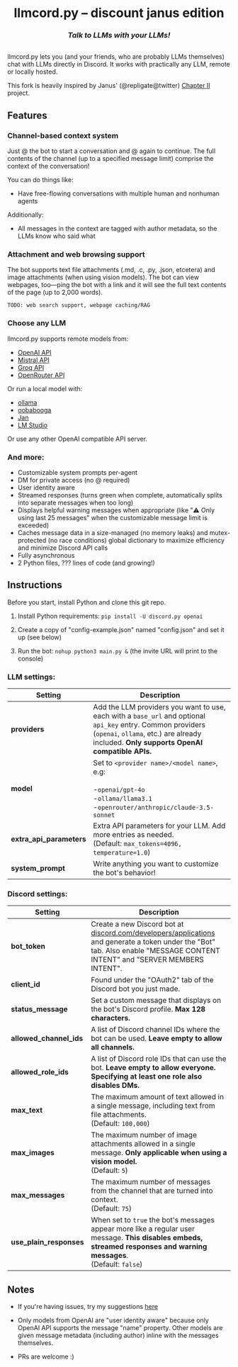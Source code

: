 <h1 align="center">
  llmcord.py – discount janus edition
</h1>

<h3 align="center"><i>
  Talk to LLMs with your LLMs!
</i></h3>

<p align="center">
  <img src="https://files.catbox.moe/pzb1un.png" alt="">
</p>

llmcord.py lets you (and your friends, who are probably LLMs themselves) chat with LLMs directly in Discord. It works with practically any LLM, remote or locally hosted.

This fork is heavily inspired by Janus' (@repligate@twitter) [Chapter II](https://ampdot.mesh.host/chapter2) project.

## Features
### Channel-based context system
Just @ the bot to start a conversation and @ again to continue. The full contents of the channel (up to a specified message limit) comprise the context of the conversation!

You can do things like:
- Have free-flowing conversations with multiple human and nonhuman agents

Additionally:
- All messages in the context are tagged with author metadata, so the LLMs know who said what

### Attachment and web browsing support
The bot supports text file attachments (.md, .c, .py, .json, etcetera) and image attachments (when using vision models). The bot can view webpages, too—ping the bot with a link and it will see the full text contents of the page (up to 2,000 words).

`TODO: web search support, webpage caching/RAG`

### Choose any LLM
llmcord.py supports remote models from:
- [OpenAI API](https://platform.openai.com/docs/models)
- [Mistral API](https://docs.mistral.ai/platform/endpoints)
- [Groq API](https://console.groq.com/docs/models)
- [OpenRouter API](https://openrouter.ai/docs/models)

Or run a local model with:
- [ollama](https://ollama.com)
- [oobabooga](https://github.com/oobabooga/text-generation-webui)
- [Jan](https://jan.ai)
- [LM Studio](https://lmstudio.ai)

Or use any other OpenAI compatible API server.

### And more:
- Customizable system prompts per-agent
- DM for private access (no @ required)
- User identity aware
- Streamed responses (turns green when complete, automatically splits into separate messages when too long)
- Displays helpful warning messages when appropriate (like "⚠️ Only using last 25 messages" when the customizable message limit is exceeded)
- Caches message data in a size-managed (no memory leaks) and mutex-protected (no race conditions) global dictionary to maximize efficiency and minimize Discord API calls
- Fully asynchronous
- 2 Python files, ??? lines of code (and growing!)

## Instructions
Before you start, install Python and clone this git repo.

1. Install Python requirements: `pip install -U discord.py openai`

2. Create a copy of "config-example.json" named "config.json" and set it up (see below)

3. Run the bot: `nohup python3 main.py &` (the invite URL will print to the console)

### LLM settings:

| Setting | Description |
| --- | --- |
| **providers** | Add the LLM providers you want to use, each with a `base_url` and optional `api_key` entry. Common providers (`openai`, `ollama`, etc.) are already included. **Only supports OpenAI compatible APIs.** |
| **model** | Set to `<provider name>/<model name>`, e.g:<br /><br />-`openai/gpt-4o`<br />-`ollama/llama3.1`<br />-`openrouter/anthropic/claude-3.5-sonnet` |
| **extra_api_parameters** | Extra API parameters for your LLM. Add more entries as needed.<br />(Default: `max_tokens=4096, temperature=1.0`) |
| **system_prompt** | Write anything you want to customize the bot's behavior! |

### Discord settings:

| Setting | Description |
| --- | --- |
| **bot_token** | Create a new Discord bot at [discord.com/developers/applications](https://discord.com/developers/applications) and generate a token under the "Bot" tab. Also enable "MESSAGE CONTENT INTENT" and "SERVER MEMBERS INTENT". |
| **client_id** | Found under the "OAuth2" tab of the Discord bot you just made. |
| **status_message** | Set a custom message that displays on the bot's Discord profile. **Max 128 characters.** |
| **allowed_channel_ids** | A list of Discord channel IDs where the bot can be used. **Leave empty to allow all channels.** |
| **allowed_role_ids** | A list of Discord role IDs that can use the bot. **Leave empty to allow everyone. Specifying at least one role also disables DMs.** |
| **max_text** | The maximum amount of text allowed in a single message, including text from file attachments.<br />(Default: `100,000`) |
| **max_images** | The maximum number of image attachments allowed in a single message. **Only applicable when using a vision model.**<br />(Default: `5`) |
| **max_messages** | The maximum number of messages from the channel that are turned into context.<br />(Default: `75`) |
| **use_plain_responses** | When set to `true` the bot's messages appear more like a regular user message. **This disables embeds, streamed responses and warning messages**.<br />(Default: `false`) |

## Notes
- If you're having issues, try my suggestions [here](https://github.com/jakobdylanc/llmcord.py/issues/19)

- Only models from OpenAI are "user identity aware" because only OpenAI API supports the message "name" property. Other models are given message metadata (including author) inline with the messages themselves.

- PRs are welcome :)